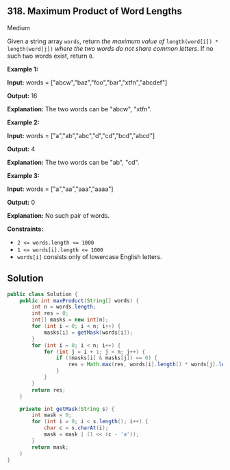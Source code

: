 ## 318\. Maximum Product of Word Lengths

Medium

Given a string array `words`, return _the maximum value of_ `length(word[i]) * length(word[j])` _where the two words do not share common letters_. If no such two words exist, return `0`.

**Example 1:**

**Input:** words = ["abcw","baz","foo","bar","xtfn","abcdef"]

**Output:** 16

**Explanation:** The two words can be "abcw", "xtfn". 

**Example 2:**

**Input:** words = ["a","ab","abc","d","cd","bcd","abcd"]

**Output:** 4

**Explanation:** The two words can be "ab", "cd". 

**Example 3:**

**Input:** words = ["a","aa","aaa","aaaa"]

**Output:** 0

**Explanation:** No such pair of words. 

**Constraints:**

*   `2 <= words.length <= 1000`
*   `1 <= words[i].length <= 1000`
*   `words[i]` consists only of lowercase English letters.

## Solution

```java
public class Solution {
    public int maxProduct(String[] words) {
        int n = words.length;
        int res = 0;
        int[] masks = new int[n];
        for (int i = 0; i < n; i++) {
            masks[i] = getMask(words[i]);
        }
        for (int i = 0; i < n; i++) {
            for (int j = i + 1; j < n; j++) {
                if ((masks[i] & masks[j]) == 0) {
                    res = Math.max(res, words[i].length() * words[j].length());
                }
            }
        }
        return res;
    }

    private int getMask(String s) {
        int mask = 0;
        for (int i = 0; i < s.length(); i++) {
            char c = s.charAt(i);
            mask = mask | (1 << (c - 'a'));
        }
        return mask;
    }
}
```